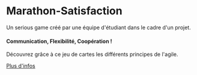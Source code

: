 # Marathon-Satisfaction

Un serious game créé par une équipe d'étudiant dans le cadre d'un projet.

#### Communication, Flexibilité, Coopération !

Découvrez grâce à ce jeu de cartes les différents principes de l'agile.

[Plus d'infos](https://remanx.github.io/Marathon-Satisfaction/)
